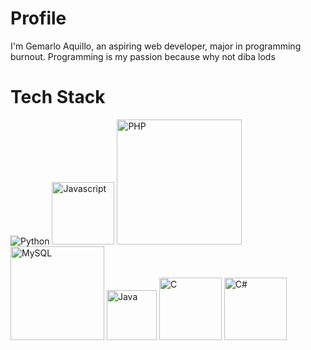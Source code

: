 <h1>Profile</h1>
<p>I'm Gemarlo Aquillo, an aspiring web developer, major in programming burnout. Programming is my passion because why not diba lods </p>

<h1>Tech Stack</h1>
<div class='stack'>
  <img src='https://upload.wikimedia.org/wikipedia/commons/c/c3/Python-logo-notext.svg' alt='Python'>
  <img width='100rem' src='https://cdn.worldvectorlogo.com/logos/javascript-1.svg' alt='Javascript'>
  <img width='200rem' src='https://upload.wikimedia.org/wikipedia/commons/thumb/2/27/PHP-logo.svg/1067px-PHP-logo.svg.png' alt='PHP'>
  <img width='150rem' src='https://upload.wikimedia.org/wikipedia/en/thumb/d/dd/MySQL_logo.svg/1280px-MySQL_logo.svg.png' alt='MySQL'>
  <img width='80rem' src='https://upload.wikimedia.org/wikipedia/en/thumb/3/30/Java_programming_language_logo.svg/800px-Java_programming_language_logo.svg.png'    alt='Java'>
  <img width='100rem'src='https://upload.wikimedia.org/wikipedia/commons/thumb/3/35/The_C_Programming_Language_logo.svg/800px-The_C_Programming_Language_logo.svg.png' alt='C'>
  <img width='100rem'src='https://upload.wikimedia.org/wikipedia/commons/thumb/0/0d/C_Sharp_wordmark.svg/800px-C_Sharp_wordmark.svg.png' alt='C#'>
</div>

